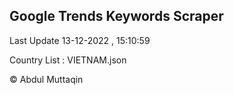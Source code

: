 

## Google Trends Keywords Scraper 
 
Last Update 13-12-2022 , 15:10:59

Country List :
VIETNAM.json



© Abdul Muttaqin 
